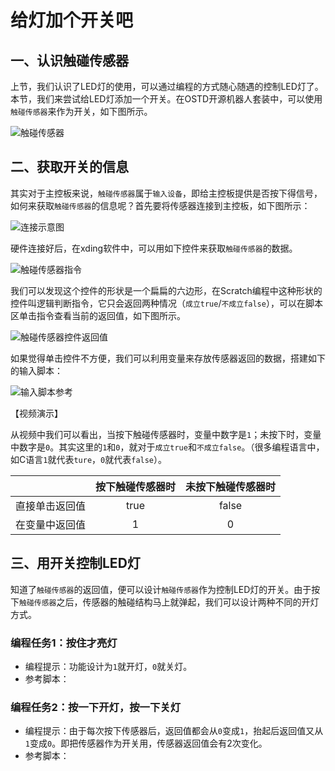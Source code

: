 # 给灯加个开关吧

## 一、认识触碰传感器

上节，我们认识了LED灯的使用，可以通过编程的方式随心随遇的控制LED灯了。本节，我们来尝试给LED灯添加一个开关。在OSTD开源机器人套装中，可以使用`触碰传感器`来作为开关，如下图所示。

![触碰传感器](https://gitee.com/wansq0211/markdownImg/raw/master/img/20210406151151.png)



## 二、获取开关的信息

其实对于主控板来说，`触碰传感器`属于`输入设备`，即给主控板提供是否按下得信号，如何来获取`触碰传感器`的信息呢？首先要将传感器连接到主控板，如下图所示：

![连接示意图](https://gitee.com/wansq0211/markdownImg/raw/master/img/20210406152144.png)



硬件连接好后，在xding软件中，可以用如下控件来获取`触碰传感器`的数据。

![触碰传感器指令](https://gitee.com/wansq0211/markdownImg/raw/master/img/20210406141650.png)

我们可以发现这个控件的形状是一个扁扁的六边形，在Scratch编程中这种形状的控件叫逻辑判断指令，它只会返回两种情况（`成立true`/`不成立false`），可以在脚本区单击指令查看当前的返回值，如下图所示。

![触碰传感器控件返回值](https://gitee.com/wansq0211/markdownImg/raw/master/img/20210406150613.png)

如果觉得单击控件不方便，我们可以利用变量来存放传感器返回的数据，搭建如下的输入脚本：

![输入脚本参考](https://gitee.com/wansq0211/markdownImg/raw/master/img/20210406161118.png)

【视频演示】

从视频中我们可以看出，当按下触碰传感器时，变量中数字是`1`；未按下时，变量中数字是`0`。其实这里的`1`和`0`，就对于`成立true`和`不成立false`。（很多编程语言中，如C语言`1`就代表`ture`，`0`就代表`false`）。

|                | 按下触碰传感器时 | 未按下触碰传感器时 |
| :------------: | :--------------: | :----------------: |
| 直接单击返回值 |       true       |       false        |
| 在变量中返回值 |        1         |         0          |



## 三、用开关控制LED灯

知道了`触碰传感器`的返回值，便可以设计`触碰传感器`作为控制LED灯的开关。由于按下`触碰传感器`之后，传感器的触碰结构马上就弹起，我们可以设计两种不同的开灯方式。

### 编程任务1：按住才亮灯

* 编程提示：功能设计为`1`就开灯，`0`就关灯。
* 参考脚本：

### 编程任务2：按一下开灯，按一下关灯

* 编程提示：由于每次按下传感器后，返回值都会从`0`变成`1`，抬起后返回值又从`1`变成`0`。即把传感器作为开关用，传感器返回值会有2次变化。
* 参考脚本：

